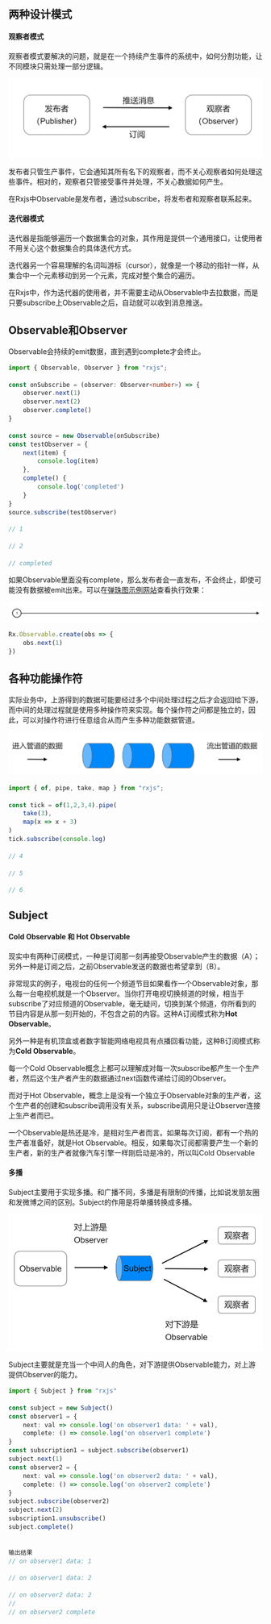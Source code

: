 ## 两种设计模式

#### 观察者模式

观察者模式要解决的问题，就是在一个持续产生事件的系统中，如何分割功能，让不同模块只需处理一部分逻辑。

![](assets\pic1.png)

发布者只管生产事件，它会通知其所有名下的观察者，而不关心观察者如何处理这些事件。相对的，观察者只管接受事件并处理，不关心数据如何产生。

在Rxjs中Observable是发布者，通过subscribe，将发布者和观察者联系起来。

#### 迭代器模式

迭代器是指能够遍历一个数据集合的对象，其作用是提供一个通用接口，让使用者不用关心这个数据集合的具体迭代方式。

迭代器另一个容易理解的名词叫游标（cursor），就像是一个移动的指针一样，从集合中一个元素移动到另一个元素，完成对整个集合的遍历。

在Rxjs中，作为迭代器的使用者，并不需要主动从Observable中去拉数据，而是只要subscribe上Observable之后，自动就可以收到消息推送。



## Observable和Observer

Observable会持续的emit数据，直到遇到complete才会终止。

```ts
import { Observable, Observer } from "rxjs";

const onSubscribe = (observer: Observer<number>) => {
    observer.next(1)
    observer.next(2)
    observer.complete()
}

const source = new Observable(onSubscribe)
const testObserver = {
    next(item) {
        console.log(item)
    },
    complete() {
        console.log('completed')
    }
}
source.subscribe(testObserver)

// 1

// 2

// completed
```

如果Observable里面没有complete，那么发布者会一直发布，不会终止，即使可能没有数据被emit出来。可以在[弹珠图示例网站](https://rxviz.com/examples/basic-interval)查看执行效果：

![](assets\pic2.png)

```js
Rx.Observable.create(obs => {
	obs.next(1)
})
```



## 各种功能操作符

实际业务中，上游得到的数据可能要经过多个中间处理过程之后才会返回给下游，而中间的处理过程就是使用多种操作符来实现。每个操作符之间都是独立的，因此，可以对操作符进行任意组合从而产生多种功能数据管道。

![](assets\pic3.png)

```ts
import { of, pipe, take, map } from "rxjs";

const tick = of(1,2,3,4).pipe(
    take(3),
    map(x => x + 3)
)
tick.subscribe(console.log)

// 4

// 5

// 6
```



## Subject

#### Cold Observable 和 Hot Observable

现实中有两种订阅模式，一种是订阅那一刻再接受Observable产生的数据（A）；另外一种是订阅之后，之前Observable发送的数据也希望拿到（B）。

非常现实的例子，电视台的任何一个频道节目如果看作一个Observable对象，那么每一台电视机就是一个Observer。当你打开电视切换频道的时候，相当于subscribe了对应频道的Observable，毫无疑问，切换到某个频道，你所看到的节目内容是从那一刻开始的，不包含之前的内容。这种A订阅模式称为**Hot Observable**。

另外一种是有机顶盒或者数字智能网络电视具有点播回看功能，这种B订阅模式称为**Cold Observable**。

每一个Cold Observable概念上都可以理解成对每一次subscribe都产生一个生产者，然后这个生产者产生的数据通过next函数传递给订阅的Observer。

而对于Hot Observable，概念上是没有一个独立于Observable对象的生产者，这个生产者的创建和subscribe调用没有关系，subscribe调用只是让Observer连接上生产者而已。

一个Observable是热还是冷，是相对生产者而言。如果每次订阅，都有一个热的生产者准备好，就是Hot Observable。相反，如果每次订阅都需要产生一个新的生产者，新的生产者就像汽车引擎一样刚启动是冷的，所以叫Cold Observable

#### 多播

Subject主要用于实现多播。和广播不同，多播是有限制的传播，比如说发朋友圈和发微博之间的区别。Subject的作用是将单播转换成多播。

![](assets\pic4.png)

Subject主要就是充当一个中间人的角色，对下游提供Observable能力，对上游提供Observer的能力。

```ts
import { Subject } from "rxjs"

const subject = new Subject()
const observer1 = {
    next: val => console.log('on observer1 data: ' + val),
    complete: () => console.log('on observer1 complete')
}
const subscription1 = subject.subscribe(observer1)
subject.next(1)
const observer2 = {
    next: val => console.log('on observer2 data: ' + val),
    complete: () => console.log('on observer2 complete')
}
subject.subscribe(observer2)
subject.next(2)
subscription1.unsubscribe()
subject.complete()


输出结果
// on observer1 data: 1 

// on observer1 data: 2 

// on observer2 data: 2 
//  
// on observer2 complete 
```

